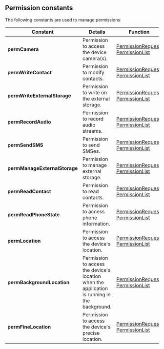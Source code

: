 
## Permission constants
			

<a name="NOTE1"></a>
<a name="NOTE1_1"></a>
The following constants are used to manage permissions:

| Constant | Details | Function |
| --- | --- | --- |
| **permCamera** | Permission to access the device camera(s). | [PermissionRequest](../WDLang3/1410087423.md), <br>[PermissionList](../WDLang3/1410087429.md) |
| **permWriteContact** | Permission to modify contacts. | [PermissionRequest](../WDLang3/1410087423.md), <br>[PermissionList](../WDLang3/1410087429.md) |
| **permWriteExternalStorage** | Permission to write on the external storage. | [PermissionRequest](../WDLang3/1410087423.md), <br>[PermissionList](../WDLang3/1410087429.md) |
| **permRecordAudio** | Permission to record audio streams. | [PermissionRequest](../WDLang3/1410087423.md), <br>[PermissionList](../WDLang3/1410087429.md) |
| **permSendSMS** | Permission to send SMSes. | [PermissionRequest](../WDLang3/1410087423.md), <br>[PermissionList](../WDLang3/1410087429.md) |
| **permManageExternalStorage** | Permission to manage external storage. | [PermissionRequest](../WDLang3/1410087423.md), <br>[PermissionList](../WDLang3/1410087429.md) |
| **permReadContact** | Permission to read contacts. | [PermissionRequest](../WDLang3/1410087423.md), <br>[PermissionList](../WDLang3/1410087429.md) |
| **permReadPhoneState** | Permission to access phone information. | [PermissionRequest](../WDLang3/1410087423.md), <br>[PermissionList](../WDLang3/1410087429.md) |
| **permLocation** | Permission to access the device's location. | [PermissionRequest](../WDLang3/1410087423.md), <br>[PermissionList](../WDLang3/1410087429.md) |
| **permBackgroundLocation** | Permission to access the device's location when the application is running in the background. | [PermissionRequest](../WDLang3/1410087423.md), <br>[PermissionList](../WDLang3/1410087429.md) |
| **permFineLocation** | Permission to access the device's precise location. | [PermissionRequest](../WDLang3/1410087423.md), <br>[PermissionList](../WDLang3/1410087429.md) |




